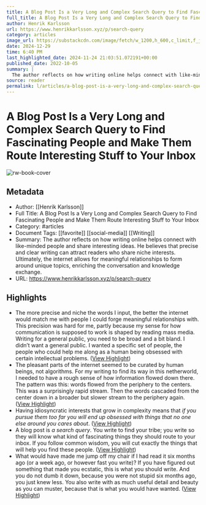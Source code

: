 ```yaml
---
title: A Blog Post Is a Very Long and Complex Search Query to Find Fascinating People and Make Them Route Interesting Stuff to Your Inbox
full_title: A Blog Post Is a Very Long and Complex Search Query to Find Fascinating People and Make Them Route Interesting Stuff to Your Inbox
author: Henrik Karlsson
url: https://www.henrikkarlsson.xyz/p/search-query
category: articles
image_url: https://substackcdn.com/image/fetch/w_1200,h_600,c_limit,f_jpg,q_auto:good,fl_progressive:steep/https%3A%2F%2Fbucketeer-e05bbc84-baa3-437e-9518-adb32be77984.s3.amazonaws.com%2Fpublic%2Fimages%2Ff0dbceaf-9fe3-4673-b229-bfb1b5cf8cad_800x588.jpeg
date: 2024-12-29
time: 6:40 PM
last_highlighted_date: 2024-11-24 21:03:51.072191+00:00
published_date: 2022-10-05
summary: |
  The author reflects on how writing online helps connect with like-minded people and share interesting ideas. He believes that precise and clear writing can attract readers who share niche interests. Ultimately, the internet allows for meaningful relationships to form around unique topics, enriching the conversation and knowledge exchange.
source: reader
permalink: l/articles/a-blog-post-is-a-very-long-and-complex-search-query-to-find-fascinating-people-and-make-them-route-interesting-stuff-to-your-inbox
---
```

# A Blog Post Is a Very Long and Complex Search Query to Find Fascinating People and Make Them Route Interesting Stuff to Your Inbox

![rw-book-cover](https://substackcdn.com/image/fetch/w_1200,h_600,c_limit,f_jpg,q_auto:good,fl_progressive:steep/https%3A%2F%2Fbucketeer-e05bbc84-baa3-437e-9518-adb32be77984.s3.amazonaws.com%2Fpublic%2Fimages%2Ff0dbceaf-9fe3-4673-b229-bfb1b5cf8cad_800x588.jpeg)

## Metadata
- Author: [[Henrik Karlsson]]
- Full Title: A Blog Post Is a Very Long and Complex Search Query to Find Fascinating People and Make Them Route Interesting Stuff to Your Inbox
- Category: #articles
- Document Tags: [[favorite]] [[social-media]] [[Writing]] 
- Summary: The author reflects on how writing online helps connect with like-minded people and share interesting ideas. He believes that precise and clear writing can attract readers who share niche interests. Ultimately, the internet allows for meaningful relationships to form around unique topics, enriching the conversation and knowledge exchange.
- URL: https://www.henrikkarlsson.xyz/p/search-query

## Highlights
- The more precise and niche the words I input, the better the internet would match me with people I could forge meaningful relationships with. This precision was hard for me, partly because my sense for how communication is supposed to work is shaped by reading mass media. Writing for a general public, you need to be broad and a bit bland. I didn’t want a general public. I wanted a specific set of people, the people who could help me along as a human being obsessed with certain intellectual problems. ([View Highlight](https://read.readwise.io/read/01jdfzd45mbhzz50y9tbgxdrfk))
- The pleasant parts of the internet seemed to be curated by human beings, not algorithms. For my writing to find its way in this netherworld, I needed to have a rough sense of how information flowed down there. The pattern was this: words flowed from the periphery to the centers. This was a surprisingly rapid stream. Then the words cascaded from the center down in a broader but slower stream to the periphery again. ([View Highlight](https://read.readwise.io/read/01jdfzdnsqmm36amf6zts5rsex))
- Having idiosyncratic interests that grow in complexity means that *if you pursue* *them too far you will end up obsessed with things that no one else around you cares about*. ([View Highlight](https://read.readwise.io/read/01jdfzfxsfvbnr8r3t0t9xkhdb))
- A blog post is *a search query*. You write to find your tribe; you write so they will know what kind of fascinating things they should route to your inbox. If you follow common wisdom, you will cut exactly the things that will help you find these people. ([View Highlight](https://read.readwise.io/read/01jdfzjwmrmyqrq6a6j983d0rp))
- What would have made me jump off my chair if I had read it six months ago (or a week ago, or however fast you write)? If you have figured out something that made you ecstatic, this is what you should write. And you do not dumb it down, because you were not stupid six months ago, you just knew less. You also write with as much useful detail and beauty as you can muster, because that is what you would have wanted. ([View Highlight](https://read.readwise.io/read/01jdfzstbvpc8tx11ytqsbx22v))


